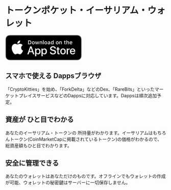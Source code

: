# トークンポケット・イーサリアム・ウォレット

[![applestore](/images/applestore.svg)](https://itunes.apple.com/app/id1288636393/)

## スマホで使える Dappsブラウザ

「CryptoKitties」を始め、「ForkDelta」などのDex、「RareBits」といったマーケットプレイスサービスなどのDappsに対応しています。Dappsは順次追加予定。

## 資産が ひと目でわかる

あなたのイーサリアム・トークンの 所持量がわかります。イーサリアムはもちろんトークン(CoinMarketCapに掲載されているトークン)の価格がわかるので、総資産額もひと目でわかります。

## 安全に管理できる

あなたのウォレットはあなただけのものです。オフラインでもウォレットの作成が可能、ウォレットの秘密鍵はサーバーに一切保存しません。
